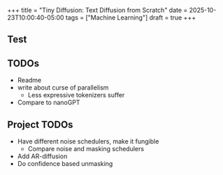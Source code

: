 +++
title = "Tiny Diffusion: Text Diffusion from Scratch"
date = 2025-10-23T10:00:40-05:00
tags = ["Machine Learning"]
draft = true
+++

## Test



## TODOs
- Readme
- write about curse of parallelism
    - Less expressive tokenizers suffer
- Compare to nanoGPT


## Project TODOs
- Have different noise schedulers, make it fungible
    - Compare noise and masking schedulers
- Add AR-diffusion
- Do confidence based unmasking



